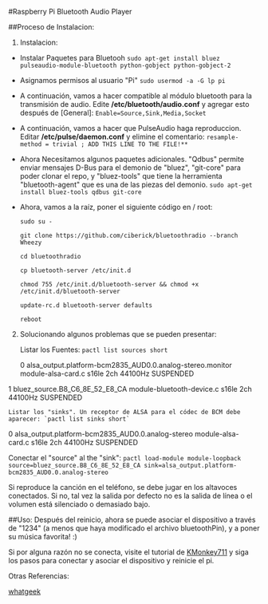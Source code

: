 #Raspberry Pi Bluetooth Audio Player 

##Proceso de Instalacion:
1. Instalacion:
  * Instalar Paquetes para Bluetooh
    `sudo apt-get install bluez pulseaudio-module-bluetooth python-gobject python-gobject-2`
  * Asignamos permisos al usuario "Pi"
    `sudo usermod -a -G lp pi`
  * A continuación, vamos a hacer compatible al módulo bluetooth para la transmisión de audio. Edite **/etc/bluetooth/audio.conf** y agregar esto después de [General]:
    `Enable=Source,Sink,Media,Socket`
  * A continuación, vamos a hacer que PulseAudio haga reproduccion. Editar **/etc/pulse/daemon.conf** y elimine el comentario: `resample-method = trivial ; ADD THIS LINE TO THE FILE!**`
  * Ahora Necesitamos algunos paquetes adicionales. "Qdbus" permite enviar mensajes D-Bus para el demonio de "bluez", "git-core" para poder clonar el repo, y "bluez-tools" que tiene la herramienta "bluetooth-agent" que es una de las piezas del demonio.
    `sudo apt-get install bluez-tools qdbus git-core`

  * Ahora, vamos a la raíz, poner el siguiente código en / root:
     
    `sudo su -`

    `git clone https://github.com/ciberick/bluetoothradio --branch Wheezy`
    
    `cd bluetoothradio`
    
    `cp bluetooth-server /etc/init.d`
    
    `chmod 755 /etc/init.d/bluetooth-server && chmod +x /etc/init.d/bluetooth-server`
    
    `update-rc.d bluetooth-server defaults`
    
    `reboot`
    
 2. Solucionando algunos problemas que se pueden presentar:
 
    Listar los Fuentes: `pactl list sources short`

    0    alsa_output.platform-bcm2835_AUD0.0.analog-stereo.monitor    module-alsa-card.c    s16le 2ch 44100Hz    SUSPENDED

   1    bluez_source.B8_C6_8E_52_E8_CA    module-bluetooth-device.c    s16le 2ch 44100Hz    SUSPENDED

    Listar los "sinks". Un receptor de ALSA para el códec de BCM debe aparecer: `pactl list sinks short`
    
 0    alsa_output.platform-bcm2835_AUD0.0.analog-stereo    module-alsa-card.c    s16le 2ch 44100Hz    SUSPENDED
 
Conectar el "source" al the "sink": `pactl load-module module-loopback source=bluez_source.B8_C6_8E_52_E8_CA sink=alsa_output.platform-bcm2835_AUD0.0.analog-stereo`

Si reproduce la canción en el teléfono, se debe jugar en los altavoces conectados. Si no, tal vez la salida por defecto no es la salida de línea o el volumen está silenciado o demasiado bajo.

##Uso:
Después del reinicio, ahora se puede asociar el dispositivo a través de "1234" (a menos que haya modificado el archivo bluetoothPin), y a poner su música favorita! :)

Si por alguna razón no se conecta, visite el tutorial de [KMonkey711](http://kmonkey711.blogspot.com/2012/12/a2dp-audio-on-raspberry-pi.html) y siga los pasos para conectar y asociar el dispositivo y reinicie el pi.

Otras Referencias:

[whatgeek](http://blog.whatgeek.com.pt/2014/04/20/raspberry-pi-bluetooth-wireless-speaker/)

